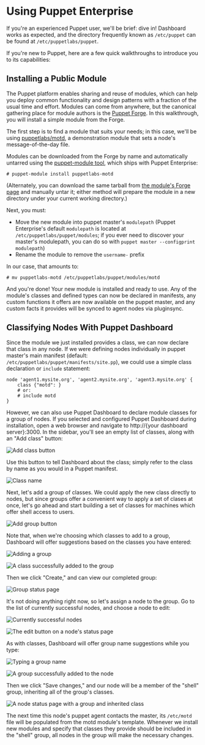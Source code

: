 Using Puppet Enterprise
=======================

If you're an experienced Puppet user, we'll be brief: dive in! Dashboard works as expected, and the directory frequently known as `/etc/puppet` can be found at `/etc/puppetlabs/puppet`. 

If you're new to Puppet, here are a few quick walkthroughs to introduce you to its capabilities:

## Installing a Public Module

The Puppet platform enables sharing and reuse of modules, which can help you deploy common functionality and design patterns with a fraction of the usual time and effort. Modules can come from anywhere, but the canonical gathering place for module authors is the [Puppet Forge][forge]. In this walkthrough, you will install a simple module from the Forge. 

The first step is to find a module that suits your needs; in this case, we'll be using [puppetlabs/motd][motd], a demonstration module that sets a node's message-of-the-day file. 

Modules can be downloaded from the Forge by name and automatically untarred using the [puppet-module tool][moduletool], which ships with Puppet Enterprise:

    # puppet-module install puppetlabs-motd

(Alternately, you can download the same tarball from [the module's Forge page][motd] and manually untar it; either method will prepare the module in a new directory under your current working directory.)

Next, you must:

* Move the new module into puppet master's `modulepath` (Puppet Enterprise's default `modulepath` is located at `/etc/puppetlabs/puppet/modules`; if you ever need to discover your master's modulepath, you can do so with `puppet master --configprint modulepath`)
* Rename the module to remove the `username-` prefix

In our case, that amounts to:

    # mv puppetlabs-motd /etc/puppetlabs/puppet/modules/motd

And you're done! Your new module is installed and ready to use. Any of the module's classes and defined types can now be declared in manifests, any custom functions it offers are now available on the puppet master, and any custom facts it provides will be synced to agent nodes via pluginsync. 

[forge]: http://forge.puppetlabs.com/
[motd]: http://forge.puppetlabs.com/users/puppetlabs/modules/motd/
[moduletool]: https://github.com/puppetlabs/puppet-module-tool

## Classifying Nodes With Puppet Dashboard

Since the module we just installed provides a class, we can now declare that class in any node. If we were defining nodes individually in puppet master's main manifest (default: `/etc/puppetlabs/puppet/manifests/site.pp`), we could use a simple class declaration or `include` statement:

    node 'agent1.mysite.org', 'agent2.mysite.org', 'agent3.mysite.org' {
        class {"motd": }
        # or:
        # include motd
    }

However, we can also use Puppet Dashboard to declare module classes for a group of nodes. If you selected and configured Puppet Dashboard during installation, open a web browser and navigate to http://{your dashboard server}:3000. In the sidebar, you'll see an empty list of classes, along with an "Add class" button:

![Add class button][1]

Use this button to tell Dashboard about the class; simply refer to the class by name as you would in a Puppet manifest.

![Class name][2]

Next, let's add a group of classes. We could apply the new class directly to nodes, but since groups offer a convenient way to apply a set of clases at once, let's go ahead and start building a set of classes for machines which offer shell access to users. 

![Add group button][3]

Note that, when we're choosing which classes to add to a group, Dashboard will offer suggestions based on the classes you have entered:

![Adding a group][4]

![A class successfully added to the group][5]

Then we click "Create," and can view our completed group:

![Group status page][6]

It's not doing anything right now, so let's assign a node to the group. Go to the list of currently successful nodes, and choose a node to edit:

![Currently successful nodes][7]

![The edit button on a node's status page][8]

As with classes, Dashboard will offer group name suggestions while you type:

![Typing a group name][9]

![A group successfully added to the node][10]

Then we click "Save changes," and our node will be a member of the "shell" group, inheriting all of the group's classes.

![A node status page with a group and inherited class][11]

The next time this node's puppet agent contacts the master, its `/etc/motd` file will be populated from the motd module's template. Whenever we install new modules and specify that classes they provide should be included in the "shell" group, all nodes in the group will make the necessary changes. 

[1]: ./images/dashboard/01.addclass.png
[2]: ./images/dashboard/02.classname.png
[3]: ./images/dashboard/03.addgroup.png
[4]: ./images/dashboard/04.addinggroup.png
[5]: ./images/dashboard/05.classaddedtogroup.png
[6]: ./images/dashboard/06.groupadded.png
[7]: ./images/dashboard/07.choosenode.png
[8]: ./images/dashboard/08.edit.png
[9]: ./images/dashboard/09.typinggroup.png
[10]: ./images/dashboard/10.groupaddedtonode.png
[11]: ./images/dashboard/11.nodewithgroup.png

